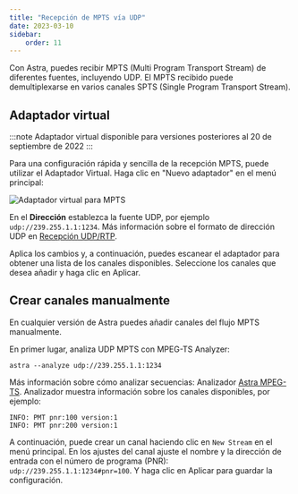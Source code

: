 ```yaml
---
title: "Recepción de MPTS vía UDP"
date: 2023-03-10
sidebar:
    order: 11
---
```


Con Astra, puedes recibir MPTS (Multi Program Transport Stream) de diferentes fuentes, incluyendo UDP. El MPTS recibido puede demultiplexarse en varios canales SPTS (Single Program Transport Stream).

## Adaptador virtual[](/es/astra/receiving/ip/mpts-via-udp#virtual-adapter)

:::note
Adaptador virtual disponible para versiones posteriores al 20 de septiembre de 2022
:::

Para una configuración rápida y sencilla de la recepción MPTS, puede utilizar el Adaptador Virtual. Haga clic en "Nuevo adaptador" en el menú principal:

![Adaptador virtual para MPTS](https://cdn.cesbo.com/help/astra/receiving/ip/mpts-via-udp/virtual-mpts.png)

En el **Dirección** establezca la fuente UDP, por ejemplo `udp://239.255.1.1:1234`. Más información sobre el formato de dirección UDP en [Recepción UDP/RTP](/es/astra/receiving/ip/udp).

Aplica los cambios y, a continuación, puedes escanear el adaptador para obtener una lista de los canales disponibles. Seleccione los canales que desea añadir y haga clic en Aplicar.

## Crear canales manualmente[](/es/astra/receiving/ip/mpts-via-udp#create-channels-manually)

En cualquier versión de Astra puedes añadir canales del flujo MPTS manualmente.

En primer lugar, analiza UDP MPTS con MPEG-TS Analyzer:

```
astra --analyze udp://239.255.1.1:1234
```

Más información sobre cómo analizar secuencias: Analizador [Astra MPEG-TS](/es/misc/tools-and-utilities/astra-mpeg-ts-analyzer). Analizador muestra información sobre los canales disponibles, por ejemplo:

```
INFO: PMT pnr:100 version:1
INFO: PMT pnr:200 version:1
```

A continuación, puede crear un canal haciendo clic en `New Stream` en el menú principal. En los ajustes del canal ajuste el nombre y la dirección de entrada con el número de programa (PNR): `udp://239.255.1.1:1234#pnr=100`. Y haga clic en Aplicar para guardar la configuración.
